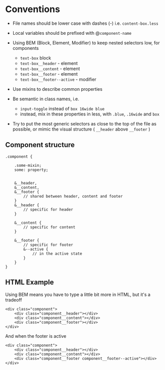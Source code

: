 # Conventions

 * File names should be lower case with dashes (-) i.e. `content-box.less`
 
 * Local variables should be prefixed with @`component-name`
 
 * Using BEM (Block, Element, Modifier) to keep nested selectors low, for components
    - `text-box` block
    - `text-box__header` - element
    - `text-box__content` - element
    - `text-box__footer` - element
    - `text-box__footer--active` - modifier
    
 * Use mixins to describe common properties
 
 * Be semantic in class names, i.e.
    - `input-toggle` instead of `box 16wide blue`
    - instead, mix in these properties in less, with `.blue`, `.16wide` and `box`
 
 * Try to put the most generic selectors as close to the top of the file as possible, or mimic the visual structure
   ( `__header` above `__footer` )
 
## Component structure

    .component {
    
        .some-mixin;
        some: property;
        
        
        &__header,
        &__content,
        &__footer {
            // shared between header, content and footer
        }
        &__header {
            // specific for header
        }
        
        &__content {
            // specific for content
        }
        
        &__footer {
            // specific for footer
            &--active {
                // in the active state
            }
        }
    }
    
## HTML Example

Using BEM means you have to type a little bit more in HTML, but it's a tradeoff

    <div class="component">
        <div class="component__header"></div>
        <div class="component__content"></div>
        <div class="component__footer"></div>
    </div>
    
And when the footer is active

    <div class="component">
        <div class="component__header"></div>
        <div class="component__content"></div>
        <div class="component__footer component__footer--active"></div>
    </div>